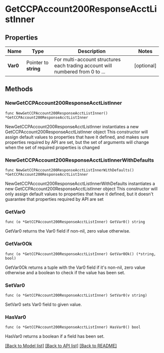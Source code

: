 # GetCCPAccount200ResponseAcctListInner

## Properties

Name | Type | Description | Notes
------------ | ------------- | ------------- | -------------
**Var0** | Pointer to **string** | For multi-account structures each trading account will numbered from 0 to ... | [optional] 

## Methods

### NewGetCCPAccount200ResponseAcctListInner

`func NewGetCCPAccount200ResponseAcctListInner() *GetCCPAccount200ResponseAcctListInner`

NewGetCCPAccount200ResponseAcctListInner instantiates a new GetCCPAccount200ResponseAcctListInner object
This constructor will assign default values to properties that have it defined,
and makes sure properties required by API are set, but the set of arguments
will change when the set of required properties is changed

### NewGetCCPAccount200ResponseAcctListInnerWithDefaults

`func NewGetCCPAccount200ResponseAcctListInnerWithDefaults() *GetCCPAccount200ResponseAcctListInner`

NewGetCCPAccount200ResponseAcctListInnerWithDefaults instantiates a new GetCCPAccount200ResponseAcctListInner object
This constructor will only assign default values to properties that have it defined,
but it doesn't guarantee that properties required by API are set

### GetVar0

`func (o *GetCCPAccount200ResponseAcctListInner) GetVar0() string`

GetVar0 returns the Var0 field if non-nil, zero value otherwise.

### GetVar0Ok

`func (o *GetCCPAccount200ResponseAcctListInner) GetVar0Ok() (*string, bool)`

GetVar0Ok returns a tuple with the Var0 field if it's non-nil, zero value otherwise
and a boolean to check if the value has been set.

### SetVar0

`func (o *GetCCPAccount200ResponseAcctListInner) SetVar0(v string)`

SetVar0 sets Var0 field to given value.

### HasVar0

`func (o *GetCCPAccount200ResponseAcctListInner) HasVar0() bool`

HasVar0 returns a boolean if a field has been set.


[[Back to Model list]](../README.md#documentation-for-models) [[Back to API list]](../README.md#documentation-for-api-endpoints) [[Back to README]](../README.md)


